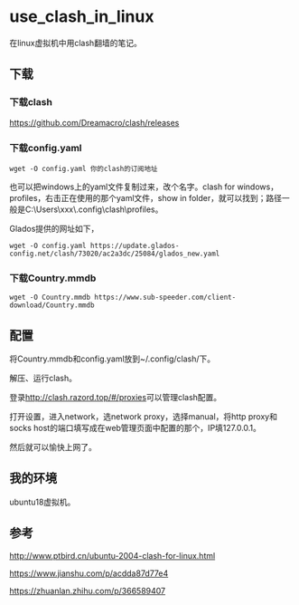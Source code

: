 # use_clash_in_linux

在linux虚拟机中用clash翻墙的笔记。

## 下载

### 下载clash

<https://github.com/Dreamacro/clash/releases>

### 下载config.yaml

```
wget -O config.yaml 你的clash的订阅地址
```

也可以把windows上的yaml文件复制过来，改个名字。clash for windows，profiles，右击正在使用的那个yaml文件，show in folder，就可以找到；路径一般是C:\Users\xxx\\.config\clash\profiles。

Glados提供的网址如下，

```
wget -O config.yaml https://update.glados-config.net/clash/73020/ac2a3dc/25084/glados_new.yaml
```

### 下载Country.mmdb

```
wget -O Country.mmdb https://www.sub-speeder.com/client-download/Country.mmdb
```

## 配置

将Country.mmdb和config.yaml放到~/.config/clash/下。

解压、运行clash。

登录<http://clash.razord.top/#/proxies>可以管理clash配置。

打开设置，进入network，选network proxy，选择manual，将http proxy和socks host的端口填写成在web管理页面中配置的那个，IP填127.0.0.1。

然后就可以愉快上网了。

## 我的环境

ubuntu18虚拟机。

## 参考

<http://www.ptbird.cn/ubuntu-2004-clash-for-linux.html>

<https://www.jianshu.com/p/acdda87d77e4>

<https://zhuanlan.zhihu.com/p/366589407>